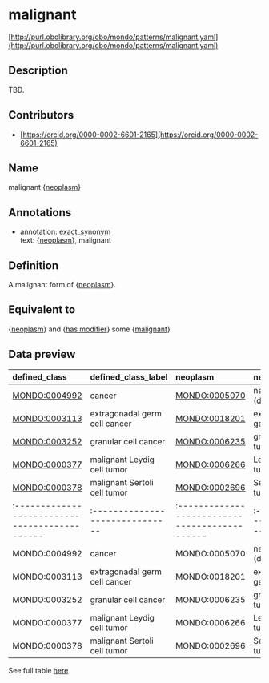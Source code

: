 # malignant 

[http://purl.obolibrary.org/obo/mondo/patterns/malignant.yaml](http://purl.obolibrary.org/obo/mondo/patterns/malignant.yaml)
## Description 

TBD.
## Contributors 
* [https://orcid.org/0000-0002-6601-2165](https://orcid.org/0000-0002-6601-2165) 
## Name 

malignant {[neoplasm](http://www.w3.org/2002/07/owl#Thing)}

## Annotations 

* annotation: [exact_synonym](http://www.geneontology.org/formats/oboInOwl#hasExactSynonym)  
text: {[neoplasm](http://www.w3.org/2002/07/owl#Thing)}, malignant

## Definition 

A malignant form of {[neoplasm](http://www.w3.org/2002/07/owl#Thing)}.

## Equivalent to 

{[neoplasm](http://www.w3.org/2002/07/owl#Thing)} and {[has modifier](http://purl.obolibrary.org/obo/RO_0002573)} some {[malignant](http://purl.obolibrary.org/obo/PATO_0002097)}

## Data preview 
| defined_class                                | defined_class_label           | neoplasm                                     | neoplasm_label               |
|:---------------------------------------------|:------------------------------|:---------------------------------------------|:-----------------------------|
| [MONDO:0004992](http://purl.obolibrary.org/obo/MONDO_0004992) | cancer                        | [MONDO:0005070](http://purl.obolibrary.org/obo/MONDO_0005070) | neoplasm (disease)           |
| [MONDO:0003113](http://purl.obolibrary.org/obo/MONDO_0003113) | extragonadal germ cell cancer | [MONDO:0018201](http://purl.obolibrary.org/obo/MONDO_0018201) | extragonadal germ cell tumor |
| [MONDO:0003252](http://purl.obolibrary.org/obo/MONDO_0003252) | granular cell cancer          | [MONDO:0006235](http://purl.obolibrary.org/obo/MONDO_0006235) | granular cell tumor          |
| [MONDO:0000377](http://purl.obolibrary.org/obo/MONDO_0000377) | malignant Leydig cell tumor   | [MONDO:0006266](http://purl.obolibrary.org/obo/MONDO_0006266) | Leydig cell tumor            |
| [MONDO:0000378](http://purl.obolibrary.org/obo/MONDO_0000378) | malignant Sertoli cell tumor  | [MONDO:0002696](http://purl.obolibrary.org/obo/MONDO_0002696) | Sertoli cell tumor           || defined:class                                | defined:class:label           | neoplasm                                     | neoplasm:label               |
|:---------------------------------------------|:------------------------------|:---------------------------------------------|:-----------------------------|
| MONDO:0004992 | cancer                        | MONDO:0005070 | neoplasm (disease)           |
| MONDO:0003113 | extragonadal germ cell cancer | MONDO:0018201 | extragonadal germ cell tumor |
| MONDO:0003252 | granular cell cancer          | MONDO:0006235 | granular cell tumor          |
| MONDO:0000377 | malignant Leydig cell tumor   | MONDO:0006266 | Leydig cell tumor            |
| MONDO:0000378 | malignant Sertoli cell tumor  | MONDO:0002696 | Sertoli cell tumor           |

See full table [here](https://github.com/monarch-initiative/mondo/blob/master/src/patterns/data/matches/malignant.tsv) 
